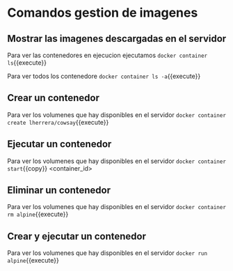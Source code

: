 # Comandos gestion de imagenes

## Mostrar las imagenes descargadas en el servidor
Para ver las contenedores en ejecucion ejecutamos ``docker container ls``{{execute}}

Para ver todos los contenedore ``docker container ls -a``{{execute}}

## Crear un contenedor
Para ver los volumenes que hay disponibles en el servidor ``docker container create lherrera/cowsay``{{execute}}

## Ejecutar un contenedor
Para ver los volumenes que hay disponibles en el servidor ``docker container start``{{copy}} <container_id>

## Eliminar un contenedor
Para ver los volumenes que hay disponibles en el servidor ``docker container rm alpine``{{execute}}

## Crear y ejecutar un contenedor
Para ver los volumenes que hay disponibles en el servidor ``docker run alpine``{{execute}}